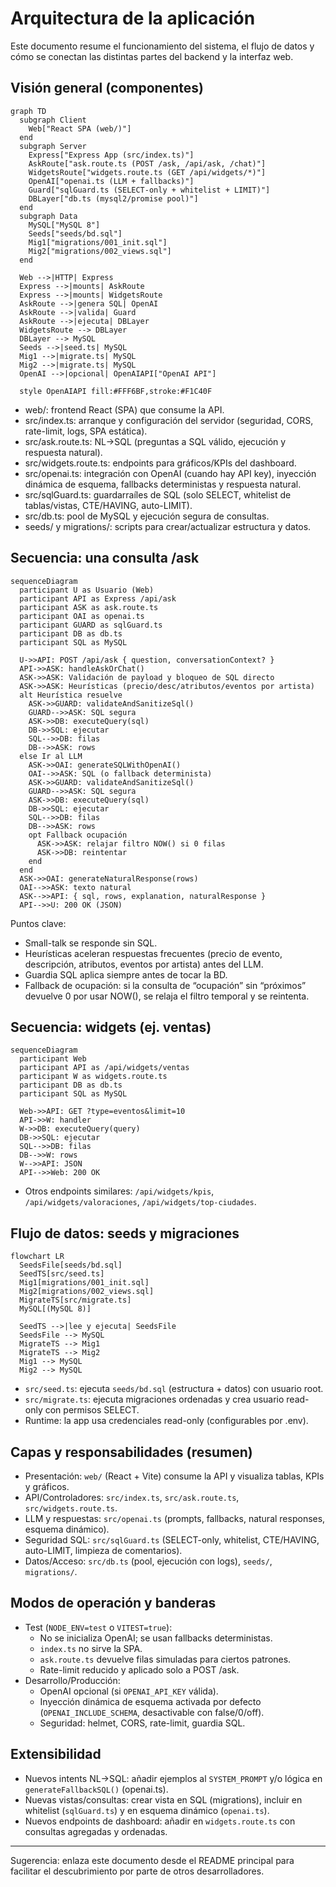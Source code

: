 # Arquitectura de la aplicación

Este documento resume el funcionamiento del sistema, el flujo de datos y cómo se conectan las distintas partes del backend y la interfaz web.

## Visión general (componentes)

```mermaid
graph TD
  subgraph Client
    Web["React SPA (web/)"]
  end
  subgraph Server
    Express["Express App (src/index.ts)"]
    AskRoute["ask.route.ts (POST /ask, /api/ask, /chat)"]
    WidgetsRoute["widgets.route.ts (GET /api/widgets/*)"]
    OpenAI["openai.ts (LLM + fallbacks)"]
    Guard["sqlGuard.ts (SELECT-only + whitelist + LIMIT)"]
    DBLayer["db.ts (mysql2/promise pool)"]
  end
  subgraph Data
    MySQL["MySQL 8"]
    Seeds["seeds/bd.sql"]
    Mig1["migrations/001_init.sql"]
    Mig2["migrations/002_views.sql"]
  end

  Web -->|HTTP| Express
  Express -->|mounts| AskRoute
  Express -->|mounts| WidgetsRoute
  AskRoute -->|genera SQL| OpenAI
  AskRoute -->|valida| Guard
  AskRoute -->|ejecuta| DBLayer
  WidgetsRoute --> DBLayer
  DBLayer --> MySQL
  Seeds -->|seed.ts| MySQL
  Mig1 -->|migrate.ts| MySQL
  Mig2 -->|migrate.ts| MySQL
  OpenAI -->|opcional| OpenAIAPI["OpenAI API"]

  style OpenAIAPI fill:#FFF6BF,stroke:#F1C40F
```

- web/: frontend React (SPA) que consume la API.
- src/index.ts: arranque y configuración del servidor (seguridad, CORS, rate-limit, logs, SPA estática).
- src/ask.route.ts: NL→SQL (preguntas a SQL válido, ejecución y respuesta natural).
- src/widgets.route.ts: endpoints para gráficos/KPIs del dashboard.
- src/openai.ts: integración con OpenAI (cuando hay API key), inyección dinámica de esquema, fallbacks deterministas y respuesta natural.
- src/sqlGuard.ts: guardarraíles de SQL (solo SELECT, whitelist de tablas/vistas, CTE/HAVING, auto-LIMIT).
- src/db.ts: pool de MySQL y ejecución segura de consultas.
- seeds/ y migrations/: scripts para crear/actualizar estructura y datos.

## Secuencia: una consulta /ask

```mermaid
sequenceDiagram
  participant U as Usuario (Web)
  participant API as Express /api/ask
  participant ASK as ask.route.ts
  participant OAI as openai.ts
  participant GUARD as sqlGuard.ts
  participant DB as db.ts
  participant SQL as MySQL

  U->>API: POST /api/ask { question, conversationContext? }
  API->>ASK: handleAskOrChat()
  ASK->>ASK: Validación de payload y bloqueo de SQL directo
  ASK->>ASK: Heurísticas (precio/desc/atributos/eventos por artista)
  alt Heurística resuelve
    ASK->>GUARD: validateAndSanitizeSql()
    GUARD-->>ASK: SQL segura
    ASK->>DB: executeQuery(sql)
    DB->>SQL: ejecutar
    SQL-->>DB: filas
    DB-->>ASK: rows
  else Ir al LLM
    ASK->>OAI: generateSQLWithOpenAI()
    OAI-->>ASK: SQL (o fallback determinista)
    ASK->>GUARD: validateAndSanitizeSql()
    GUARD-->>ASK: SQL segura
    ASK->>DB: executeQuery(sql)
    DB->>SQL: ejecutar
    SQL-->>DB: filas
    DB-->>ASK: rows
    opt Fallback ocupación
      ASK->>ASK: relajar filtro NOW() si 0 filas
      ASK->>DB: reintentar
    end
  end
  ASK->>OAI: generateNaturalResponse(rows)
  OAI-->>ASK: texto natural
  ASK-->>API: { sql, rows, explanation, naturalResponse }
  API-->>U: 200 OK (JSON)
```

Puntos clave:
- Small-talk se responde sin SQL.
- Heurísticas aceleran respuestas frecuentes (precio de evento, descripción, atributos, eventos por artista) antes del LLM.
- Guardia SQL aplica siempre antes de tocar la BD.
- Fallback de ocupación: si la consulta de “ocupación” sin “próximos” devuelve 0 por usar NOW(), se relaja el filtro temporal y se reintenta.

## Secuencia: widgets (ej. ventas)

```mermaid
sequenceDiagram
  participant Web
  participant API as /api/widgets/ventas
  participant W as widgets.route.ts
  participant DB as db.ts
  participant SQL as MySQL

  Web->>API: GET ?type=eventos&limit=10
  API->>W: handler
  W->>DB: executeQuery(query)
  DB->>SQL: ejecutar
  SQL-->>DB: filas
  DB-->>W: rows
  W-->>API: JSON
  API-->>Web: 200 OK
```

- Otros endpoints similares: `/api/widgets/kpis`, `/api/widgets/valoraciones`, `/api/widgets/top-ciudades`.

## Flujo de datos: seeds y migraciones

```mermaid
flowchart LR
  SeedsFile[seeds/bd.sql]
  SeedTS[src/seed.ts]
  Mig1[migrations/001_init.sql]
  Mig2[migrations/002_views.sql]
  MigrateTS[src/migrate.ts]
  MySQL[(MySQL 8)]

  SeedTS -->|lee y ejecuta| SeedsFile
  SeedsFile --> MySQL
  MigrateTS --> Mig1
  MigrateTS --> Mig2
  Mig1 --> MySQL
  Mig2 --> MySQL
```

- `src/seed.ts`: ejecuta `seeds/bd.sql` (estructura + datos) con usuario root.
- `src/migrate.ts`: ejecuta migraciones ordenadas y crea usuario read-only con permisos SELECT.
- Runtime: la app usa credenciales read-only (configurables por .env).

## Capas y responsabilidades (resumen)

- Presentación: `web/` (React + Vite) consume la API y visualiza tablas, KPIs y gráficos.
- API/Controladores: `src/index.ts`, `src/ask.route.ts`, `src/widgets.route.ts`.
- LLM y respuestas: `src/openai.ts` (prompts, fallbacks, natural responses, esquema dinámico).
- Seguridad SQL: `src/sqlGuard.ts` (SELECT-only, whitelist, CTE/HAVING, auto-LIMIT, limpieza de comentarios).
- Datos/Acceso: `src/db.ts` (pool, ejecución con logs), `seeds/`, `migrations/`.

## Modos de operación y banderas

- Test (`NODE_ENV=test` o `VITEST=true`):
  - No se inicializa OpenAI; se usan fallbacks deterministas.
  - `index.ts` no sirve la SPA.
  - `ask.route.ts` devuelve filas simuladas para ciertos patrones.
  - Rate-limit reducido y aplicado solo a POST /ask.
- Desarrollo/Producción:
  - OpenAI opcional (si `OPENAI_API_KEY` válida).
  - Inyección dinámica de esquema activada por defecto (`OPENAI_INCLUDE_SCHEMA`, desactivable con false/0/off).
  - Seguridad: helmet, CORS, rate-limit, guardia SQL.

## Extensibilidad

- Nuevos intents NL→SQL: añadir ejemplos al `SYSTEM_PROMPT` y/o lógica en `generateFallbackSQL()` (openai.ts).
- Nuevas vistas/consultas: crear vista en SQL (migrations), incluir en whitelist (`sqlGuard.ts`) y en esquema dinámico (`openai.ts`).
- Nuevos endpoints de dashboard: añadir en `widgets.route.ts` con consultas agregadas y ordenadas.

---
Sugerencia: enlaza este documento desde el README principal para facilitar el descubrimiento por parte de otros desarrolladores.